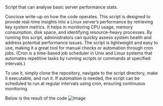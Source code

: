 Script that can analyse basic server performance stats.

Concisse write-up on how the code operates.
This script is designed to provide real-time insights into a Linux server’s performance by retrieving key system metrics. 
It helps in monitoring CPU usage, memory consumption, disk space, and identifying resource-heavy processes. 
By running this script, administrators can quickly assess system health and address potential performance issues. 
The script is lightweight and easy to use, making it a great tool for manual checks or automation through cron jobs.
(Cron is a time-based job scheduler in Unix and Linux systems that automates repetitive tasks by running scripts or commands at specified intervals.)

To use it, simply clone the repository, navigate to the script directory, make it executable, and run it. 
If automation is needed, the script can be scheduled to run at regular intervals using cron, ensuring continuous monitoring.

Below is the result of the code 
![Image](https://github.com/user-attachments/assets/6bad2771-0e00-4bc6-bc9d-0e85da532c7e)
